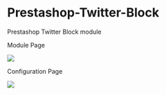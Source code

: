Prestashop-Twitter-Block
========================

Prestashop Twitter Block module

Module Page

![](https://raw.github.com/iwanwan/Prestashop-Twitter-Block/master/twitter_admin1.jpg)

Configuration Page 

![](https://raw.github.com/iwanwan/Prestashop-Twitter-Block/master/twitter-admin.jpg)